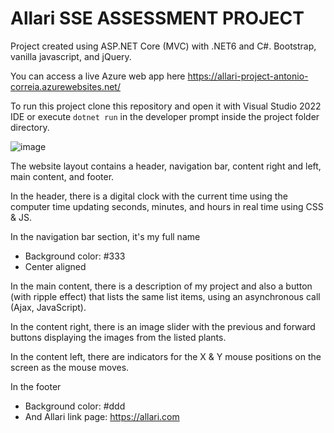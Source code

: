 # Allari SSE ASSESSMENT PROJECT

Project created using ASP.NET Core (MVC) with .NET6 and C#. Bootstrap, vanilla javascript, and jQuery.

You can access a live Azure web app here https://allari-project-antonio-correia.azurewebsites.net/

To run this project clone this repository and open it with Visual Studio 2022 IDE or execute `dotnet run` in the developer prompt inside the project folder directory.

![image](https://github.com/antoniocorreia/allari-project/assets/1815134/b3b2c6da-07da-4e29-b2e7-097a4f6003bf)


The website layout contains a header, navigation bar, content right and left, main content, and footer.

In the header, there is a digital clock with the current time using the computer time updating seconds, minutes, and hours in real time using CSS & JS.

In the navigation bar section, it's my full name
- Background color: #333
- Center aligned

In the main content, there is a description of my project and also a button (with ripple effect) that lists the same 
list items, using an asynchronous call (Ajax, JavaScript).

In the content right, there is an image slider with the previous and forward buttons displaying the images from the listed plants.

In the content left, there are indicators for the X & Y mouse positions on the screen as the mouse moves.

In the footer
- Background color: #ddd
- And Allari link page: https://allari.com
